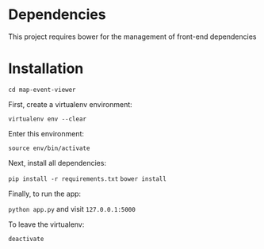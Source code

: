 # Dependencies
This project requires bower for the management of front-end dependencies

# Installation 

`cd map-event-viewer`

First, create a virtualenv environment:

`virtualenv env --clear`

Enter this environment:

`source env/bin/activate`

Next, install all dependencies:

`pip install -r requirements.txt`
`bower install`

Finally, to run the app:

`python app.py` and visit `127.0.0.1:5000`

To leave the virtualenv:

`deactivate`
